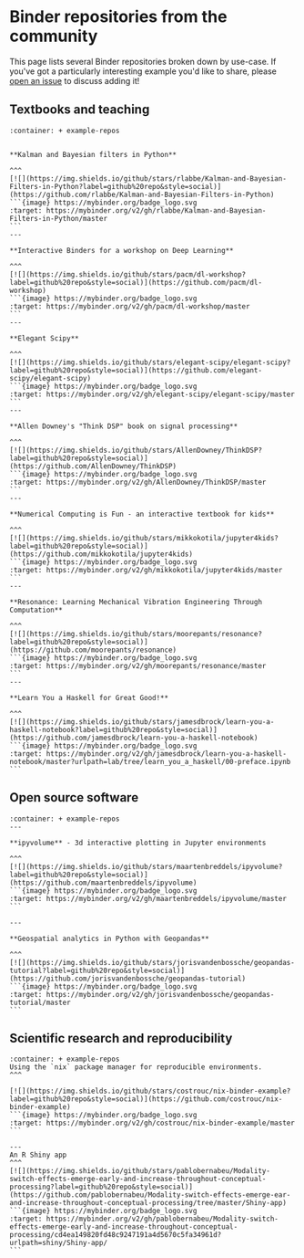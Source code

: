 # Binder repositories from the community

This page lists several Binder repositories broken down by use-case. If you've got
a particularly interesting example you'd like to share, please [open an issue](https://github.com/jupyterhub/binder/issues/new) to
discuss adding it!


## Textbooks and teaching


`````{panels}
:container: + example-repos


**Kalman and Bayesian filters in Python**

^^^
[![](https://img.shields.io/github/stars/rlabbe/Kalman-and-Bayesian-Filters-in-Python?label=github%20repo&style=social)](https://github.com/rlabbe/Kalman-and-Bayesian-Filters-in-Python)
```{image} https://mybinder.org/badge_logo.svg
:target: https://mybinder.org/v2/gh/rlabbe/Kalman-and-Bayesian-Filters-in-Python/master
```
---

**Interactive Binders for a workshop on Deep Learning**

^^^
[![](https://img.shields.io/github/stars/pacm/dl-workshop?label=github%20repo&style=social)](https://github.com/pacm/dl-workshop)
```{image} https://mybinder.org/badge_logo.svg
:target: https://mybinder.org/v2/gh/pacm/dl-workshop/master
```
---

**Elegant Scipy**

^^^
[![](https://img.shields.io/github/stars/elegant-scipy/elegant-scipy?label=github%20repo&style=social)](https://github.com/elegant-scipy/elegant-scipy)
```{image} https://mybinder.org/badge_logo.svg
:target: https://mybinder.org/v2/gh/elegant-scipy/elegant-scipy/master
```
---

**Allen Downey's "Think DSP" book on signal processing**

^^^
[![](https://img.shields.io/github/stars/AllenDowney/ThinkDSP?label=github%20repo&style=social)](https://github.com/AllenDowney/ThinkDSP)
```{image} https://mybinder.org/badge_logo.svg
:target: https://mybinder.org/v2/gh/AllenDowney/ThinkDSP/master
```
---

**Numerical Computing is Fun - an interactive textbook for kids**

^^^
[![](https://img.shields.io/github/stars/mikkokotila/jupyter4kids?label=github%20repo&style=social)](https://github.com/mikkokotila/jupyter4kids)
```{image} https://mybinder.org/badge_logo.svg
:target: https://mybinder.org/v2/gh/mikkokotila/jupyter4kids/master
```
---

**Resonance: Learning Mechanical Vibration Engineering Through Computation**

^^^
[![](https://img.shields.io/github/stars/moorepants/resonance?label=github%20repo&style=social)](https://github.com/moorepants/resonance)
```{image} https://mybinder.org/badge_logo.svg
:target: https://mybinder.org/v2/gh/moorepants/resonance/master
```
---

**Learn You a Haskell for Great Good!**

^^^
[![](https://img.shields.io/github/stars/jamesdbrock/learn-you-a-haskell-notebook?label=github%20repo&style=social)](https://github.com/jamesdbrock/learn-you-a-haskell-notebook)
```{image} https://mybinder.org/badge_logo.svg
:target: https://mybinder.org/v2/gh/jamesdbrock/learn-you-a-haskell-notebook/master?urlpath=lab/tree/learn_you_a_haskell/00-preface.ipynb
```
`````


## Open source software

`````{panels}
:container: + example-repos
---

**ipyvolume** - 3d interactive plotting in Jupyter environments

^^^
[![](https://img.shields.io/github/stars/maartenbreddels/ipyvolume?label=github%20repo&style=social)](https://github.com/maartenbreddels/ipyvolume)
```{image} https://mybinder.org/badge_logo.svg
:target: https://mybinder.org/v2/gh/maartenbreddels/ipyvolume/master
```

---

**Geospatial analytics in Python with Geopandas**

^^^
[![](https://img.shields.io/github/stars/jorisvandenbossche/geopandas-tutorial?label=github%20repo&style=social)](https://github.com/jorisvandenbossche/geopandas-tutorial)
```{image} https://mybinder.org/badge_logo.svg
:target: https://mybinder.org/v2/gh/jorisvandenbossche/geopandas-tutorial/master
```
`````


## Scientific research and reproducibility

`````{panels}
:container: + example-repos
Using the `nix` package manager for reproducible environments.
^^^

[![](https://img.shields.io/github/stars/costrouc/nix-binder-example?label=github%20repo&style=social)](https://github.com/costrouc/nix-binder-example)
```{image} https://mybinder.org/badge_logo.svg
:target: https://mybinder.org/v2/gh/costrouc/nix-binder-example/master
``` 

---
An R Shiny app
^^^
[![](https://img.shields.io/github/stars/pablobernabeu/Modality-switch-effects-emerge-early-and-increase-throughout-conceptual-processing?label=github%20repo&style=social)](https://github.com/pablobernabeu/Modality-switch-effects-emerge-ear-and-increase-throughout-conceptual-processing/tree/master/Shiny-app)
```{image} https://mybinder.org/badge_logo.svg
:target: https://mybinder.org/v2/gh/pablobernabeu/Modality-switch-effects-emerge-early-and-increase-throughout-conceptual-processing/cd4ea149820fd48c9247191a4d5670c5fa34961d?urlpath=shiny/Shiny-app/
```
`````
